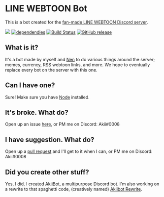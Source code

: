 # LINE WEBTOON Bot
This is a bot created for the [fan-made LINE WEBTOON Discord server](https://discord.gg/bQSYxqF).

[<img src="https://discordapp.com/api/guilds/382585019300053013/embed.png">](https://discord.gg/bQSYxqF) 
[![dependendies](https://david-dm.org/jennasisis/lwbot.svg)](https://david-dm.org/jennasisis/lwbot)
[![Build Status](https://travis-ci.org/jennasisis/lwbot.svg?branch=master)](https://travis-ci.org/jennasisis/lwbot) 
[![GitHub release](https://img.shields.io/github/release/jennasisis/lwbot.svg)](http://github.com/jennasisis/lwbot)

## What is it?
It's a bot made by myself and [Nen](http://github.com/SpacemannFinn) to do various things around the server; memes, currency, RSS webtoon links, and more. We hope to eventually replace every bot on the server with this one.

## Can I have one?
Sure! Make sure you have [Node](http://nodejs.org) installed.

## It's broke. What do?
Open up an issue [here](http://github.com/jennasisis/lwbot/issues), or PM me on Discord: Akii#0008

## I have suggestion. What do?
Open up a [pull request](http://github.com/jennasisis/lwbot/pulls) and I'll get to it when I can, or PM me on Discord: Akii#0008

## Did you create other stuff?
Yes, I did. I created [AkiiBot](http://github.com/jennasisis/AkiiBot), a multipurpose Discord bot. I'm also working on a rewrite to that spaghetti code, (creatively named) [Akiibot Rewrite](http://github.com/jennasisis/akiibot-rewrite).
